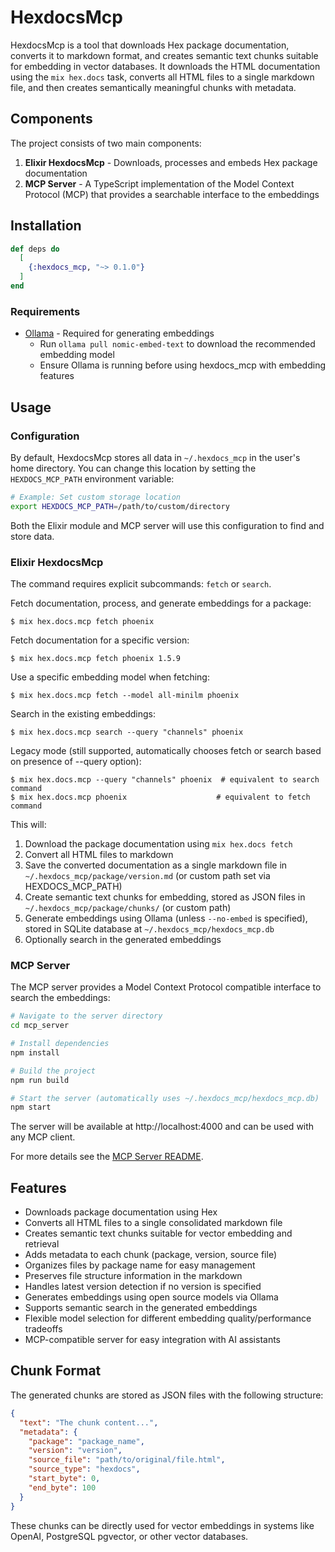 # HexdocsMcp

HexdocsMcp is a tool that downloads Hex package documentation, converts it to markdown format, and creates semantic text chunks suitable for embedding in vector databases. It downloads the HTML documentation using the `mix hex.docs` task, converts all HTML files to a single markdown file, and then creates semantically meaningful chunks with metadata.

## Components

The project consists of two main components:

1. **Elixir HexdocsMcp** - Downloads, processes and embeds Hex package documentation
2. **MCP Server** - A TypeScript implementation of the Model Context Protocol (MCP) that provides a searchable interface to the embeddings

## Installation

```elixir
def deps do
  [
    {:hexdocs_mcp, "~> 0.1.0"}
  ]
end
```

### Requirements

- [Ollama](https://ollama.ai) - Required for generating embeddings
  - Run `ollama pull nomic-embed-text` to download the recommended embedding model
  - Ensure Ollama is running before using hexdocs_mcp with embedding features

## Usage

### Configuration

By default, HexdocsMcp stores all data in `~/.hexdocs_mcp` in the user's home directory. You can change this location by setting the `HEXDOCS_MCP_PATH` environment variable:

```bash
# Example: Set custom storage location
export HEXDOCS_MCP_PATH=/path/to/custom/directory
```

Both the Elixir module and MCP server will use this configuration to find and store data.

### Elixir HexdocsMcp

The command requires explicit subcommands: `fetch` or `search`.

Fetch documentation, process, and generate embeddings for a package:

```
$ mix hex.docs.mcp fetch phoenix
```

Fetch documentation for a specific version:

```
$ mix hex.docs.mcp fetch phoenix 1.5.9
```

Use a specific embedding model when fetching:

```
$ mix hex.docs.mcp fetch --model all-minilm phoenix
```

Search in the existing embeddings:

```
$ mix hex.docs.mcp search --query "channels" phoenix
```

Legacy mode (still supported, automatically chooses fetch or search based on presence of --query option):

```
$ mix hex.docs.mcp --query "channels" phoenix  # equivalent to search command
$ mix hex.docs.mcp phoenix                    # equivalent to fetch command
```

This will:

1. Download the package documentation using `mix hex.docs fetch`
2. Convert all HTML files to markdown
3. Save the converted documentation as a single markdown file in `~/.hexdocs_mcp/package/version.md` (or custom path set via HEXDOCS_MCP_PATH)
4. Create semantic text chunks for embedding, stored as JSON files in `~/.hexdocs_mcp/package/chunks/` (or custom path)
5. Generate embeddings using Ollama (unless `--no-embed` is specified), stored in SQLite database at `~/.hexdocs_mcp/hexdocs_mcp.db`
6. Optionally search in the generated embeddings

### MCP Server

The MCP server provides a Model Context Protocol compatible interface to search the embeddings:

```bash
# Navigate to the server directory
cd mcp_server

# Install dependencies
npm install

# Build the project
npm run build

# Start the server (automatically uses ~/.hexdocs_mcp/hexdocs_mcp.db)
npm start
```

The server will be available at http://localhost:4000 and can be used with any MCP client.

For more details see the [MCP Server README](mcp_server/README.md).

## Features

- Downloads package documentation using Hex
- Converts all HTML files to a single consolidated markdown file
- Creates semantic text chunks suitable for vector embedding and retrieval
- Adds metadata to each chunk (package, version, source file)
- Organizes files by package name for easy management
- Preserves file structure information in the markdown
- Handles latest version detection if no version is specified
- Generates embeddings using open source models via Ollama
- Supports semantic search in the generated embeddings
- Flexible model selection for different embedding quality/performance tradeoffs
- MCP-compatible server for easy integration with AI assistants

## Chunk Format

The generated chunks are stored as JSON files with the following structure:

```json
{
  "text": "The chunk content...",
  "metadata": {
    "package": "package_name",
    "version": "version",
    "source_file": "path/to/original/file.html",
    "source_type": "hexdocs",
    "start_byte": 0,
    "end_byte": 100
  }
}
```

These chunks can be directly used for vector embeddings in systems like OpenAI, PostgreSQL pgvector, or other vector databases.